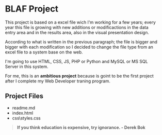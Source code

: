 # BLAF Project

This project is based on a excel file wich I'm working for a few years; every year this file is growing with new additions or modificactions in the data entry area and in the results area, also in the visual presentation design.

According to what is written in the previous paragraph; the file is bigger and bigger with each modification so I decided to change the file type from an excel file to a system base on the web.

I'm going to use HTML, CSS, JS, PHP or Python and MySQL or MS SQL Server in this system.

For me, this is an **ambitious project** because is goint to be the first project after I complete my Web Developer traning program.  

## Project Files
- readme.md
- index.html
- css\styles.css  
  
  
> **If you think education is expensive, try ignorance. - Derek Bok**